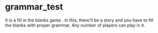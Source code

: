 # grammar_test
It is a fill in the blanks game . In this, there'll be a story and you have to fill the blanks with proper grammar. Any number of players can play in it.

